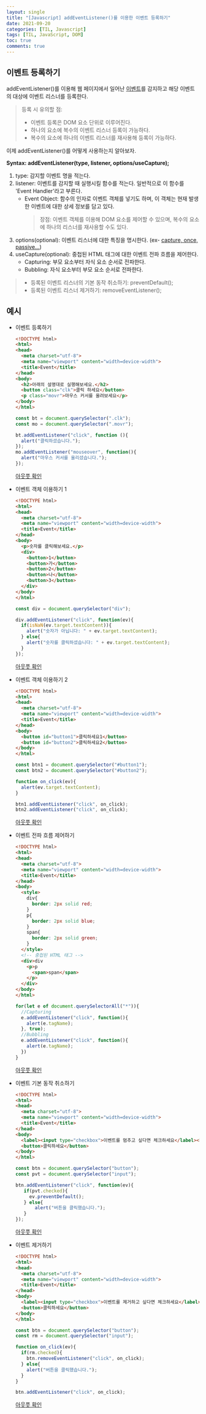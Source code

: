 ```yaml
---
layout: single
title: "[Javascript] addEventListener()를 이용한 이벤트 등록하기"
date: 2021-09-20
categories: [TIL, Javascript]
tags: [TIL, JavaScript, DOM]
toc: true
comments: true
---
```



## 이벤트 등록하기
addEventListener()를 이용해 웹 페이지에서 일어난 [이벤트](https://jihyungong.github.io/til/javascript/Events/)를 감지하고 해당 이벤트의 대상에 이벤트 리스너를 등록한다.

> 등록 시 유의할 점: 
> - 이벤트 등록은 DOM 요소 단위로 이루어진다.
> - 하나의 요소에 복수의 이벤트 리스너 등록이 가능하다.
> - 복수의 요소에 하나의 이벤트 리스너를 재사용해 등록이 가능하다.

이제 addEventListener()를 어떻게 사용하는지 알아보자.

**Syntax: addEventListener(type, listener, options/useCapture);**
1. type: 감지할 이벤트 명을 적는다.
2. listener: 이벤트를 감지할 때 실행시킬 함수를 적는다. 일반적으로 이 함수를 'Event Handler'라고 부른다.
    - Event Object: 함수의 인자로 이벤트 객체를 넣기도 하며, 이 객체는 현재 발생한 이벤트에 대한 상세 정보를 담고 있다.
        > 장점: 이벤트 객체를 이용해 DOM 요소를 제어할 수 있으며, 복수의 요소에 하나의 리스너를 재사용할 수도 있다.
3. options(optional): 이벤트 리스너에 대한 특징을 명시한다. (ex- [capture, once, passive...](https://developer.mozilla.org/en-US/docs/Web/API/EventTarget/addEventListener#syntax))
4. useCapture(optional): 중첩된 HTML 태그에 대한 이벤트 전파 흐름을 제어한다. 
    - Capturing: 부모 요소부터 자식 요소 순서로 전파한다.
    - Bubbling: 자식 요소부터 부모 요소 순서로 전파한다. 

> - 등록된 이벤트 리스너의 기본 동작 취소하기: preventDefault();  
> - 등록된 이벤트 리스너 제거하기: removeEventListener();


## 예시
- 이벤트 등록하기
  ```html
  <!DOCTYPE html>
  <html>
  <head>
    <meta charset="utf-8">
    <meta name="viewport" content="width=device-width">
    <title>Event</title>
  </head>
  <body>
    <h2>아래의 설명대로 실행해보세요.</h2>
    <button class="clk">클릭 하세요</button>
    <p class="movr">마우스 커서를 올려보세요</p>
  </body>
  </html>
  ```
  ```javascript
  const bt = document.querySelector(".clk");
  const mo = document.querySelector(".movr");

  bt.addEventListener("click", function (){
    alert("클릭하셨습니다.");
  });
  mo.addEventListener("mouseover", function(){
    alert("마우스 커서를 올리셨습니다.");
  });
  ```
  [아웃풋 확인](https://jsbin.com/faqewim/edit?html,js,output)
  
- 이벤트 객체 이용하기 1
  ```html
  <!DOCTYPE html>
  <html>
  <head>
    <meta charset="utf-8">
    <meta name="viewport" content="width=device-width">
    <title>Event</title>
  </head>
  <body>
    <p>숫자를 클릭해보세요.</p>
    <div>
      <button>1</button>
      <button>가</button>
      <button>2</button>
      <button>나</button>
      <button>3</button>
    </div>
  </body>
  </html>
  ```
  ```javascript
  const div = document.querySelector("div");

  div.addEventListener("click", function(ev){
    if(isNaN(ev.target.textContent)){
      alert("숫자가 아닙니다: " + ev.target.textContent);
    } else{
      alert("숫자를 클릭하셨습니다: " + ev.target.textContent);
    }
  });
  ```
  [아웃풋 확인](https://jsbin.com/cemubah/edit?html,js,output)

- 이벤트 객체 이용하기 2
  ```html
  <!DOCTYPE html>
  <html>
  <head>
    <meta charset="utf-8">
    <meta name="viewport" content="width=device-width">
    <title>Event</title>
  </head>
  <body>
    <button id="button1">클릭하세요1</button>
    <button id="button2">클릭하세요2</button>
  </body>
  </html>
  ```
  ```javascript
  const btn1 = document.querySelector("#button1");
  const btn2 = document.querySelector("#button2");

  function on_click(ev){
    alert(ev.target.textContent);
  }

  btn1.addEventListener("click", on_click);
  btn2.addEventListener("click", on_click);
  ```
  [아웃풋 확인](https://jsbin.com/qinuguz/edit?html,js,output)

- 이벤트 전파 흐름 제어하기
  ```html
  <!DOCTYPE html>
  <html>
  <head>
    <meta charset="utf-8">
    <meta name="viewport" content="width=device-width">
    <title>Event</title>
  </head>
  <body>
    <style>
      div{
        border: 2px solid red;
      }
      p{
        border: 2px solid blue;
      }
      span{
        border: 2px solid green;
      }
    </style>
    <!-- 중첩된 HTML 태그 -->
    <div>div
      <p>p
        <span>span</span>
      </p>
    </div>
  </body>
  </html>
  ```
  ```javascript
  for(let e of document.querySelectorAll("*")){
    //Capturing
    e.addEventListener("click", function(){
      alert(e.tagName);
    }, true);
    //Bubbling
    e.addEventListener("click", function(){
      alert(e.tagName);
    })
  }
  ```
  [아웃풋 확인](https://jsbin.com/qebuwal/edit?html,js,output)

- 이벤트 기본 동작 취소하기
  ```html
  <!DOCTYPE html>
  <html>
  <head>
    <meta charset="utf-8">
    <meta name="viewport" content="width=device-width">
    <title>Event</title>
  </head>
  <body>
    <label><input type="checkbox">이벤트를 멈추고 싶다면 체크하세요</label><br/>
    <button>클릭하세요</button>
  </body>
  </html>
  ```
  ```javascript
  const btn = document.querySelector("button");
  const pvt = document.querySelector("input");

  btn.addEventListener("click", function(ev){
     if(pvt.checked){
       ev.preventDefault();
     } else{
         alert("버튼을 클릭했습니다.");
     }
  });
  ```
  [아웃풋 확인](https://jsbin.com/bimiqaz/edit?html,js,output)

- 이벤트 제거하기
  ```html
  <!DOCTYPE html>
  <html>
  <head>
    <meta charset="utf-8">
    <meta name="viewport" content="width=device-width">
    <title>Event</title>
  </head>
  <body>
    <label><input type="checkbox">이벤트를 제거하고 싶다면 체크하세요</label><br/>
    <button>클릭하세요</button>
  </body>
  </html>
  ```
  ```javascript
  const btn = document.querySelector("button");
  const rm = document.querySelector("input");

  function on_click(ev){
    if(rm.checked){
      btn.removeEventListener("click", on_click);
    } else{
      alert("버튼을 클릭했습니다.");
    }
  }

  btn.addEventListener("click", on_click);
  ```
  [아웃풋 확인](https://jsbin.com/tilocut/edit?html,js,output)
